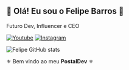 ## 🔹 Olá! Eu sou o Felipe Barros 🔹
Futuro Dev, Influencer e CEO

[![Youtube](https://img.shields.io/badge/YouTube-FF0000?style=for-the-badge&logo=youtube&logoColor=white)](https://www.youtube.com/@guelphzin9964)
[![Instagram](https://img.shields.io/badge/Instagram-E4405F?style=for-the-badge&logo=instagram&logoColor=white)](https://www.instagram.com/feliphito/)

![Felipe GitHub stats](https://github-readme-stats.vercel.app/api?username=DevPosktLipe&show_icons=true&theme=dracula&count_private=true)

⚜  Bem vindo ao meu **PostalDev**  ⚜
